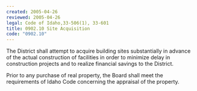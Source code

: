 ```yaml
---
created: 2005-04-26
reviewed: 2005-04-26
legal: Code of Idaho,33-506(1), 33-601
title: 0902.10 Site Acquisition
code: "0902.10"
---
```


The District shall attempt to acquire building sites substantially in advance of the actual construction of facilities in order to minimize delay in construction projects and to realize financial savings to the District.

Prior to any purchase of real property, the Board shall meet the requirements of Idaho Code concerning the appraisal of the property.

